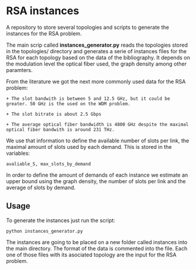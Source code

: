 # RSA instances
A repository to store several topologies and scripts to generate the instances for the RSA problem.

The main scrip called **instances_generator.py** reads the topologies stored in the topologies/ directory and generates a serie of instances files for the RSA for each topology based on the data of the bibliography. It depends on the modulation level the optical fiber used, the graph density among other paramters.

From the literature we got the next more commonly used data for the RSA problem:

    + The slot bandwith is between 5 and 12.5 GHz, but it could be greater. 50 GHz is the used on the WDM problem.

    + The slot bitrate is about 2.5 Gbps
    
    + The average optical fiber bandwidth is 4800 GHz despite the maximal optical fiber bandwith is around 231 THz.

We use that information to define the available number of slots per link, the maximal amount of slots used by each demand. This is stored in the variables:

    avaliable_S, max_slots_by_demand
    
In order to define the amount of demands of each instance we estimate an upper bound using the graph density, the number of slots per link and the average of slots by demand.

## Usage
  
To generate the instances just run the script:

    python instances_generator.py

The instances are going to be placed on a new folder called instances into the main directory. The format of the data is commented into the file. Each one of those files with its asociated topology are the input for the RSA problem.
